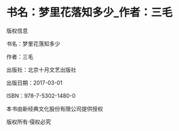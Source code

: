 # 书名：梦里花落知多少_作者：三毛

版权信息

书名：梦里花落知多少

作者：三毛

出版社：北京十月文艺出版社

出版日期：2017-03-01

ISBN：978-7-5302-1480-0

本书由新经典文化股份有限公司提供授权

版权所有·侵权必究